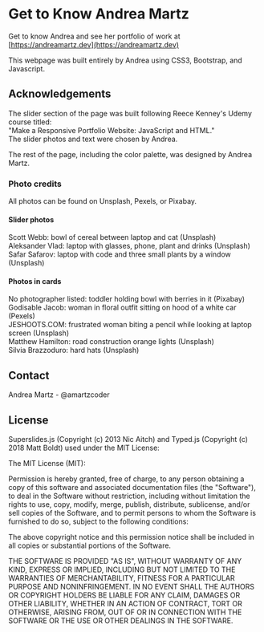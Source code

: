 
# Get to Know Andrea Martz

Get to know Andrea and see her portfolio of work at [https://andreamartz.dev](https://andreamartz.dev)

This webpage was built entirely by Andrea using CSS3, Bootstrap, and Javascript.  

## Acknowledgements

The slider section of the page was built following Reece Kenney's Udemy course titled:  
"Make a Responsive Portfolio Website: JavaScript and HTML."  
The slider photos and text were chosen by Andrea.  

The rest of the page, including the color palette, was designed by Andrea Martz.  

### Photo credits

All photos can be found on Unsplash, Pexels, or Pixabay.  

#### Slider photos

Scott Webb: bowl of cereal between laptop and cat (Unsplash)  
Aleksander Vlad: laptop with glasses, phone, plant and drinks (Unsplash)  
Safar Safarov: laptop with code and three small plants by a window (Unsplash)  

#### Photos in cards

No photographer listed: toddler holding bowl with berries in it (Pixabay)  
Godisable Jacob: woman in floral outfit sitting on hood of a white car (Pexels)  
JESHOOTS.COM: frustrated woman biting a pencil while looking at laptop screen (Unsplash)  
Matthew Hamilton: road construction orange lights (Unsplash)  
Silvia Brazzoduro: hard hats (Unsplash)  

## Contact

Andrea Martz - @amartzcoder

## License

Superslides.js (Copyright (c) 2013 Nic Aitch) and
Typed.js (Copyright (c) 2018 Matt Boldt)
used under the MIT License:

The MIT License (MIT):

Permission is hereby granted, free of charge, to any person obtaining a copy
of this software and associated documentation files (the "Software"), to deal
in the Software without restriction, including without limitation the rights
to use, copy, modify, merge, publish, distribute, sublicense, and/or sell
copies of the Software, and to permit persons to whom the Software is
furnished to do so, subject to the following conditions:

The above copyright notice and this permission notice shall be included in
all copies or substantial portions of the Software.

THE SOFTWARE IS PROVIDED "AS IS", WITHOUT WARRANTY OF ANY KIND, EXPRESS OR
IMPLIED, INCLUDING BUT NOT LIMITED TO THE WARRANTIES OF MERCHANTABILITY,
FITNESS FOR A PARTICULAR PURPOSE AND NONINFRINGEMENT. IN NO EVENT SHALL THE
AUTHORS OR COPYRIGHT HOLDERS BE LIABLE FOR ANY CLAIM, DAMAGES OR OTHER
LIABILITY, WHETHER IN AN ACTION OF CONTRACT, TORT OR OTHERWISE, ARISING FROM,
OUT OF OR IN CONNECTION WITH THE SOFTWARE OR THE USE OR OTHER DEALINGS IN
THE SOFTWARE.
